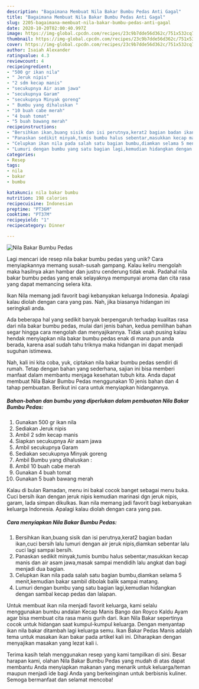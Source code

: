 ```yaml
---
description: "Bagaimana Membuat Nila Bakar Bumbu Pedas Anti Gagal"
title: "Bagaimana Membuat Nila Bakar Bumbu Pedas Anti Gagal"
slug: 2205-bagaimana-membuat-nila-bakar-bumbu-pedas-anti-gagal
date: 2020-10-20T02:00:40.997Z
image: https://img-global.cpcdn.com/recipes/23c9b7dde56d362c/751x532cq70/nila-bakar-bumbu-pedas-foto-resep-utama.jpg
thumbnail: https://img-global.cpcdn.com/recipes/23c9b7dde56d362c/751x532cq70/nila-bakar-bumbu-pedas-foto-resep-utama.jpg
cover: https://img-global.cpcdn.com/recipes/23c9b7dde56d362c/751x532cq70/nila-bakar-bumbu-pedas-foto-resep-utama.jpg
author: Isaiah Alexander
ratingvalue: 4.3
reviewcount: 4
recipeingredient:
- "500 gr ikan nila"
- " Jeruk nipis"
- "2 sdm kecap manis"
- "secukupnya Air asam jawa"
- "secukupnya Garam"
- "secukupnya Minyak goreng"
- " Bumbu yang dihaluskan "
- "10 buah cabe merah"
- "4 buah tomat"
- "5 buah bawang merah"
recipeinstructions:
- "Bersihkan ikan,buang sisik dan isi perutnya,kerat2 bagian badan ikan,cuci bersih lalu lumuri dengan air jeruk nipis,diamkan sebentar lalu cuci lagi sampai bersih."
- "Panaskan sedikit minyak,tumis bumbu halus sebentar,masukkan kecap manis dan air asam jawa,masak sampai mendidih lalu angkat dan bagi menjadi dua bagian."
- "Celupkan ikan nila pada salah satu bagian bumbu,diamkan selama 5 menit,kemudian bakar sambil dibolak balik sampai matang."
- "Lumuri dengan bumbu yang satu bagian lagi,kemudian hidangkan dengan sambal kecap pedas dan lalapan."
categories:
- Resep
tags:
- nila
- bakar
- bumbu

katakunci: nila bakar bumbu 
nutrition: 198 calories
recipecuisine: Indonesian
preptime: "PT36M"
cooktime: "PT37M"
recipeyield: "1"
recipecategory: Dinner

---
```



![Nila Bakar Bumbu Pedas](https://img-global.cpcdn.com/recipes/23c9b7dde56d362c/751x532cq70/nila-bakar-bumbu-pedas-foto-resep-utama.jpg)

Lagi mencari ide resep nila bakar bumbu pedas yang unik? Cara menyiapkannya memang susah-susah gampang. Kalau keliru mengolah maka hasilnya akan hambar dan justru cenderung tidak enak. Padahal nila bakar bumbu pedas yang enak selayaknya mempunyai aroma dan cita rasa yang dapat memancing selera kita.

Ikan Nila memang jadi favorit bagi kebanyakan keluarga Indonesia. Apalagi kalau diolah dengan cara yang pas. Nah, jika biasanya hidangan ini seringkali anda.

Ada beberapa hal yang sedikit banyak berpengaruh terhadap kualitas rasa dari nila bakar bumbu pedas, mulai dari jenis bahan, kedua pemilihan bahan segar hingga cara mengolah dan menyajikannya. Tidak usah pusing kalau hendak menyiapkan nila bakar bumbu pedas enak di mana pun anda berada, karena asal sudah tahu triknya maka hidangan ini dapat menjadi suguhan istimewa.


Nah, kali ini kita coba, yuk, ciptakan nila bakar bumbu pedas sendiri di rumah. Tetap dengan bahan yang sederhana, sajian ini bisa memberi manfaat dalam membantu menjaga kesehatan tubuh kita. Anda dapat membuat Nila Bakar Bumbu Pedas menggunakan 10 jenis bahan dan 4 tahap pembuatan. Berikut ini cara untuk menyiapkan hidangannya.

<!--inarticleads1-->

##### Bahan-bahan dan bumbu yang diperlukan dalam pembuatan Nila Bakar Bumbu Pedas:

1. Gunakan 500 gr ikan nila
1. Sediakan  Jeruk nipis
1. Ambil 2 sdm kecap manis
1. Siapkan secukupnya Air asam jawa
1. Ambil secukupnya Garam
1. Sediakan secukupnya Minyak goreng
1. Ambil  Bumbu yang dihaluskan :
1. Ambil 10 buah cabe merah
1. Gunakan 4 buah tomat
1. Gunakan 5 buah bawang merah


Kalau di bulan Ramadan, menu ini bakal cocok banget sebagai menu buka. Cuci bersih ikan dengan jeruk nipis kemudian marinasi dgn jeruk nipis, garam, lada simpan dikulkas. Ikan nila memang jadi favorit bagi kebanyakan keluarga Indonesia. Apalagi kalau diolah dengan cara yang pas. 

<!--inarticleads2-->

##### Cara menyiapkan Nila Bakar Bumbu Pedas:

1. Bersihkan ikan,buang sisik dan isi perutnya,kerat2 bagian badan ikan,cuci bersih lalu lumuri dengan air jeruk nipis,diamkan sebentar lalu cuci lagi sampai bersih.
1. Panaskan sedikit minyak,tumis bumbu halus sebentar,masukkan kecap manis dan air asam jawa,masak sampai mendidih lalu angkat dan bagi menjadi dua bagian.
1. Celupkan ikan nila pada salah satu bagian bumbu,diamkan selama 5 menit,kemudian bakar sambil dibolak balik sampai matang.
1. Lumuri dengan bumbu yang satu bagian lagi,kemudian hidangkan dengan sambal kecap pedas dan lalapan.


Untuk membuat ikan nila menjadi favorit keluarga, kami selalu menggunakan bumbu andalan Kecap Manis Bango dan Royco Kaldu Ayam agar bisa membuat cita rasa manis gurih dari. Ikan Nila Bakar sepertinya cocok untuk hidangan saat kumpul-kumpul keluarga. Dengan menyantap ikan nila bakar ditambah lagi keluarga semu. Ikan Bakar Pedas Manis adalah tema untuk masakan ikan bakar pada artikel kali ini. Diharapkan dengan menyajikan masakan yang lezat kali i. 

Terima kasih telah menggunakan resep yang kami tampilkan di sini. Besar harapan kami, olahan Nila Bakar Bumbu Pedas yang mudah di atas dapat membantu Anda menyiapkan makanan yang menarik untuk keluarga/teman maupun menjadi ide bagi Anda yang berkeinginan untuk berbisnis kuliner. Semoga bermanfaat dan selamat mencoba!
